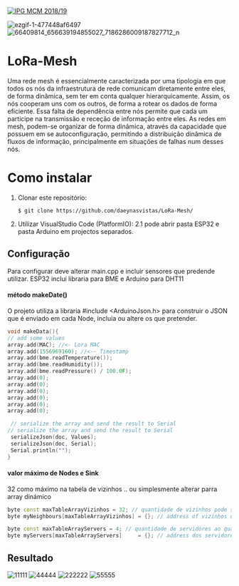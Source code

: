 <a href="http://mcm.ipg.pt"><img src="http://www.ipg.pt/website/imgs/logotipo_ipg.jpg" title="IPG(MCM)" alt="IPG MCM 2018/19"></a>

![ezgif-1-477448af6497](https://user-images.githubusercontent.com/2634610/60972531-61670a80-a31e-11e9-81d3-3562b2e46e6f.gif)
![66409814_656639194855027_7186286009187827712_n](https://user-images.githubusercontent.com/2634610/60996390-693da380-a34c-11e9-9300-e9928b95cf10.png)


# LoRa-Mesh

Uma rede mesh é essencialmente caracterizada por uma tipologia em que todos os nós da infraestrutura de rede comunicam diretamente entre eles,  de forma dinâmica, sem ter em conta qualquer hierarquicamente. Assim, os nós cooperam uns com os outros, de forma a rotear os dados de forma eficiente. Essa falta de dependência entre nós permite que cada um participe na transmissão e receção de informação entre eles. 
As redes em mesh, podem-se organizar de forma dinâmica, através da capacidade que possuem em se autoconfiguração, permitindo a distribuição dinâmica de fluxos de informação, principalmente em situações de falhas num desses nós.

# Como instalar

1. Clonar este repositório:

    ``
      $ git clone https://github.com/daeynasvistas/LoRa-Mesh/
    ``

2. Utilizar VisualStudio Code (PlatformIO):
2.1 pode abrir pasta ESP32 e pasta Arduino em projectos separados.

## Configuração

Para configurar deve alterar main.cpp e incluir sensores que predende utilizar.
ESP32 inclui libraria para BME e Arduino para DHT11

#### método makeDate()
O projeto utiliza a libraria  #include <ArduinoJson.h> para construir o JSON que é enviado em cada Node, incluia ou altere os que pretender.

```` C++
void makeData(){
// add some values
array.add(MAC); //<- Lora MAC
array.add(1556969160); //<-- Timestamp
array.add(bme.readTemperature());
array.add(bme.readHumidity());
array.add(bme.readPressure() / 100.0F);
array.add(0);
array.add(0);
array.add(0);
array.add(0);
array.add(0);
array.add(0);

 // serialize the array and send the result to Serial
// serialize the array and send the result to Serial
 serializeJson(doc, Values);
 serializeJson(doc, Serial);
 Serial.println("");
}
```` 
 
#### valor máximo de Nodes e Sink
32 como máximo na tabela de vizinhos .. ou simplesmente alterar parra array dinámico

```` C++
byte const maxTableArrayVizinhos = 32; // quantidade de vizinhos pode ser aumentada conform memoria dispo
byte myNeighbours[maxTableArrayVizinhos] = {}; // address of vizinhos directos

byte const maxTableArrayServers = 4; // quantidade de servidores ao qual tenho acesso pode ser aumentada
byte myServers[maxTableArrayServers]     = {}; // address dos servidores que encontrei
```` 
    


## Resultado
![11111](https://user-images.githubusercontent.com/2634610/61074580-eed65780-a40f-11e9-9fa3-6fde67381412.png)
![44444](https://user-images.githubusercontent.com/2634610/61074581-eed65780-a40f-11e9-9940-dfcf29cd303c.png)
![222222](https://user-images.githubusercontent.com/2634610/61074582-eed65780-a40f-11e9-83aa-3f5635a4c156.png)
![55555](https://user-images.githubusercontent.com/2634610/61074779-673d1880-a410-11e9-966f-bb56eeb5b416.png)



